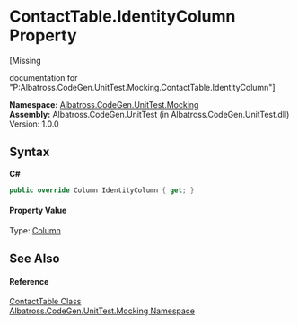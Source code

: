 # ContactTable.IdentityColumn Property 
 

\[Missing <summary> documentation for "P:Albatross.CodeGen.UnitTest.Mocking.ContactTable.IdentityColumn"\]

**Namespace:**&nbsp;<a href="N_Albatross_CodeGen_UnitTest_Mocking.md">Albatross.CodeGen.UnitTest.Mocking</a><br />**Assembly:**&nbsp;Albatross.CodeGen.UnitTest (in Albatross.CodeGen.UnitTest.dll) Version: 1.0.0

## Syntax

**C#**<br />
``` C#
public override Column IdentityColumn { get; }
```


#### Property Value
Type: <a href="T_Albatross_CodeGen_Database_Column.md">Column</a>

## See Also


#### Reference
<a href="T_Albatross_CodeGen_UnitTest_Mocking_ContactTable.md">ContactTable Class</a><br /><a href="N_Albatross_CodeGen_UnitTest_Mocking.md">Albatross.CodeGen.UnitTest.Mocking Namespace</a><br />